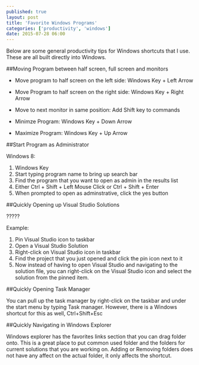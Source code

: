 ```yaml
---
published: true
layout: post
title: 'Favorite Windows Programs'
categories: ['productivity', 'windows']
date: 2015-07-28 06:00
---
```


Below are some general productivity tips for Windows shortcuts that I use.  These are all built directly into Windows.


##Moving Program between half screen, full screen and monitors

* Move program to half screen on the left side: Windows Key + Left Arrow
* Move Program to half screen on the right side: Windows Key + Right Arrow
* Move to next monitor in same position: Add Shift key to commands

* Minimze Program: Windows Key + Down Arrow
* Maximize Program: Windows Key + Up Arrow

##Start Program as Administrator

Windows 8: 

1. Windows Key
1. Start typing program name to bring up search bar
1. Find the program that you want to open as admin in the results list
1. Either Ctrl + Shift + Left Mouse Click or Ctrl + Shift + Enter
1. When prompted to open as adminstrative, click the yes button

##Quickly Opening up Visual Studio Solutions

?????

Example: 

1. Pin Visual Studio icon to taskbar
1. Open a Visual Studio Solution
1. Right-click on Visual Studio icon in taskbar
1. Find the project that you just opened and click the pin icon next to it
1. Now instead of having to open Visual Studio and navigating to the solution file, you can right-click on the Visual Studio icon and select the solution from the pinned item.

 ##Quickly Opening Task Manager
 
 You can pull up the task manager by right-click on the taskbar and under the start menu by typing Task manager.  However, there is a Windows shortcut for this as well, Ctrl+Shift+Esc
 
 ##Quickly Navigating in Windows Explorer
 
 Windows explorer has the favorites links section that you can drag folder onto.  This is a great place to put common used folder and the folders for current solutions that you are working on.  Adding or Removing folders does not have any affect on the actual folder, it only affects the shortcut.
